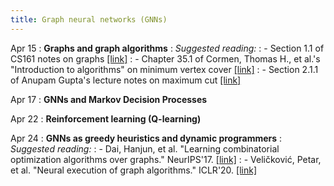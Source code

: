 ```yaml
---
title: Graph neural networks (GNNs)
---
```


Apr 15
: **Graphs and graph algorithms**
: *Suggested reading:*
: - Section 1.1 of CS161 notes on graphs [[link]](https://stanford-cs161.github.io/winter2024/assets/files/lecture9-notes.pdf)
: - Chapter 35.1 of Cormen, Thomas H., et al.'s "Introduction to algorithms" on minimum vertex cover [[link]](https://searchworks.stanford.edu/view/12846639)
: - Section 2.1.1 of Anupam Gupta's lecture notes on maximum cut [[link]](https://www.cs.cmu.edu/afs/cs/academic/class/15854-f05/www/scribe/lec02.pdf)

Apr 17
: **GNNs and Markov Decision Processes**

Apr 22
: **Reinforcement learning (Q-learning)**

Apr 24
: **GNNs as greedy heuristics and dynamic programmers**
: *Suggested reading:*
: - Dai, Hanjun, et al. "Learning combinatorial optimization algorithms over graphs." NeurIPS'17. [[link]](https://arxiv.org/pdf/1704.01665.pdf)
: - Veličković, Petar, et al. "Neural execution of graph algorithms." ICLR'20. [[link]](https://arxiv.org/pdf/1910.10593.pdf)

